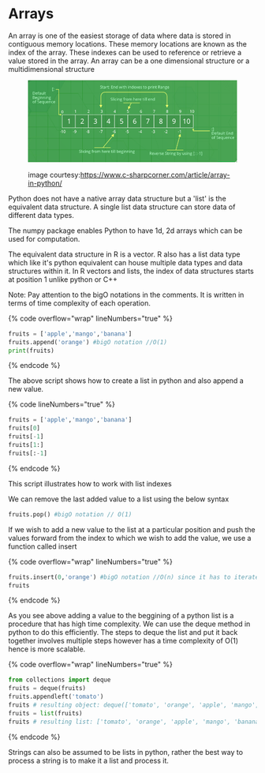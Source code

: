 # Arrays

An array is one of the easiest storage of data where data is stored in contiguous memory locations. These memory locations are known as the index of the array. These indexes can be used to reference or retrieve a value stored in the array. An array can be a one dimensional structure or a multidimensional structure

<figure><img src="../../../.gitbook/assets/image (6) (1).png" alt=""><figcaption><p>image courtesy:<a href="https://www.c-sharpcorner.com/article/array-in-python/">https://www.c-sharpcorner.com/article/array-in-python/</a></p></figcaption></figure>

Python does not have a native array data structure but a 'list' is the equivalent data structure. A single list data structure can store data of different data types.

The numpy package enables Python to have 1d, 2d arrays which can be used for computation.

The equivalent data structure in R is a vector. R also has a list data type which like it's python equivalent can house multiple data types and data structures within it. In R vectors and lists, the index of data structures starts at position 1 unlike python or C++

Note: Pay attention to the bigO notations in the comments. It is written in terms of time complexity of each operation.

{% code overflow="wrap" lineNumbers="true" %}
```python
fruits = ['apple','mango','banana']
fruits.append('orange') #bigO notation //O(1)
print(fruits)
```
{% endcode %}

The above script shows how to create a list in python and also append a new value.

{% code lineNumbers="true" %}
```python
fruits = ['apple','mango','banana']
fruits[0]
fruits[-1]
fruits[1:]
fruits[:-1]
```
{% endcode %}

This script illustrates how to work with list indexes

We can remove the last added value to a list using the below syntax

```python
fruits.pop() #bigO notation // O(1)
```

If we wish to add a new value to the list at a particular position and push the values forward from the index to which we wish to add the value, we use a function called insert

{% code overflow="wrap" lineNumbers="true" %}
```python
fruits.insert(0,'orange') #bigO notation //O(n) since it has to iterate through the data and push values forward
fruits
```
{% endcode %}

As you see above adding a value to the beggining of a python list is a procedure that has high time complexity. We can use the deque method in python to do this efficiently. The steps to deque the list and put it back together involves multiple steps however has a time complexity of O(1) hence is more scalable.

{% code overflow="wrap" lineNumbers="true" %}
```python
from collections import deque
fruits = deque(fruits)
fruits.appendleft('tomato')
fruits # resulting object: deque(['tomato', 'orange', 'apple', 'mango', 'banana'])
fruits = list(fruits)
fruits # resulting list: ['tomato', 'orange', 'apple', 'mango', 'banana']
```
{% endcode %}

Strings can also be assumed to be lists in python, rather the best way to process a string is to make it a list and process it.
